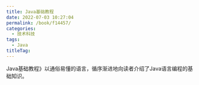 ```yaml
---
title: Java基础教程
date: 2022-07-03 10:27:04
permalink: /book/f14457/
categories:
  - 技术科技
tags:
  - Java
titleTag: 
---
```


Java基础教程》以通俗易懂的语言，循序渐进地向读者介绍了Java语言编程的基础知识。

<!-- more -->

<BookShelf
:pages="499"
link="https://www.aliyundrive.com/s/juwY1dkxV8D"
intro="Java基础教程》以通俗易懂的语言，循序渐进地向读者介绍了Java语言编程的基础知识。"
lang="中文"
/>
